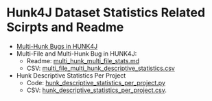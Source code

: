 # Hunk4J Dataset Statistics Related Scirpts and Readme

- [Multi-Hunk Bugs in HUNK4J](Hunk4J_statistics.md)
- Multi-File and Multi-Hunk Bug in HUNK4J:
  - Readme: [multi_hunk_multi_file_stats.md](./multi_hunk_multi_file_stats.md)
  - CSV: [multi_file_multi_hunk_descriptive_statistics.csv](./multi_file_multi_hunk_descriptive_statistics.csv)
- Hunk Descriptive Statistics Per Project
  - Code: [hunk_descriptive_statistics_per_project.py](./hunk_descriptive_statistics_per_project.py)
  - CSV:  [hunk_descriptive_statistics_per_project.csv](./hunk_descriptive_statistics_per_project.csv).
